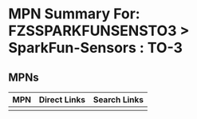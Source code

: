 



# MPN Summary For: FZSSPARKFUNSENSTO3 > SparkFun-Sensors : TO-3

## MPNs
  

|MPN|Direct Links|Search Links|
| :--- | :--- | :--- |
||||
